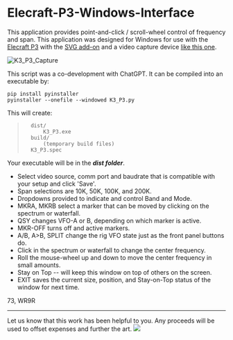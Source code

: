 # Elecraft-P3-Windows-Interface
This application provides point-and-click / scroll-wheel control of frequency and span. 
This application was designed for Windows for use with the [Elecraft P3](https://ftp.elecraft.com/P3/Manuals%20Downloads/E740152%20P3%20Owner%27s%20man%20Rev%20H1.pdf) with the [SVG add-on](https://ftp.elecraft.com/P3/Manuals%20Downloads/E740170%20P3%20SVGA%20Option%20Rev%20E.pdf) and a video capture device [like this one](https://a.co/d/1YxC9fZ).

![K3_P3_Capture](https://github.com/user-attachments/assets/436b9a11-8aaf-4ddc-9efd-552e1117e837)

This script was a co-development with ChatGPT. It can be compiled into an executable by:

    pip install pyinstaller  
    pyinstaller --onefile --windowed K3_P3.py


  This will create:
>       dist/
>           K3_P3.exe
>       build/
>           (temporary build files)
>       K3_P3.spec

      
Your executable will be in the _**dist folder**_.

 - Select video source, comm port and baudrate that is compatible with your setup and click 'Save'.
 - Span selections are 10K, 50K, 100K, and 200K.
 - Dropdowns provided to indicate and control Band and Mode.
 - MKRA, MKRB select a marker that can be moved by clicking on the spectrum or waterfall.
 - QSY changes VFO-A or B, depending on which marker is active.
 - MKR-OFF turns off and active markers.
 - A/B, A>B, SPLIT change the rig VFO state just as the front panel buttons do.     
 - Click in the spectrum or waterfall to change the center frequency.        
 - Roll the mouse-wheel up and down to move the center frequency in small amounts.
 - Stay on Top -- will keep this window on top of others on the screen.
 - EXIT saves the current size, position, and Stay-on-Top status of the window for next time.

73,
WR9R

___
Let us know that this work has been helpful to you.  Any proceeds will be used to offset expenses and further the art. 
[![](https://www.paypalobjects.com/en_US/i/btn/btn_donateCC_LG.gif)](https://www.paypal.com/cgi-bin/webscr?cmd=_s-xclick&hosted_button_id=GLAHSMYYJJJAU&source=url)
